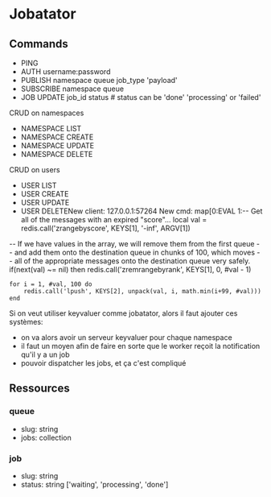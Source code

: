 # Jobatator

## Commands

- PING
- AUTH username:password
- PUBLISH namespace queue job_type 'payload'
- SUBSCRIBE namespace queue
- JOB UPDATE job_id status # status can be 'done' 'processing' or 'failed'

CRUD on namespaces
- NAMESPACE LIST
- NAMESPACE CREATE
- NAMESPACE UPDATE
- NAMESPACE DELETE

CRUD on users
- USER LIST
- USER CREATE
- USER UPDATE
- USER DELETENew client: 127.0.0.1:57264
New cmd:  map[0:EVAL 1:-- Get all of the messages with an expired "score"...
local val = redis.call('zrangebyscore', KEYS[1], '-inf', ARGV[1])

-- If we have values in the array, we will remove them from the first queue
-- and add them onto the destination queue in chunks of 100, which moves
-- all of the appropriate messages onto the destination queue very safely.
if(next(val) ~= nil) then
    redis.call('zremrangebyrank', KEYS[1], 0, #val - 1)

    for i = 1, #val, 100 do
        redis.call('lpush', KEYS[2], unpack(val, i, math.min(i+99, #val)))
    end


Si on veut utiliser keyvaluer comme jobatator, alors il faut ajouter ces systèmes:
- on va alors avoir un serveur keyvaluer pour chaque namespace
- il faut un moyen afin de faire en sorte que le worker reçoit la notification qu'il y a un job 
- pouvoir dispatcher les jobs, et ça c'est compliqué

## Ressources

### queue

- slug: string
- jobs: collection

### job

- slug: string
- status: string  ['waiting', 'processing', 'done']